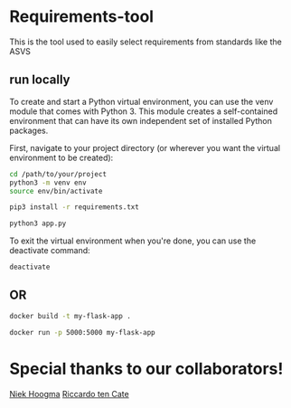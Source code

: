# Requirements-tool
This is the tool used to easily select requirements from standards like the ASVS 

## run locally


To create and start a Python virtual environment, you can use the venv module that comes with Python 3. This module creates a self-contained environment 
that can have its own independent set of installed Python packages.

First, navigate to your project directory (or wherever you want the virtual environment to be created):

```bash
cd /path/to/your/project
python3 -m venv env
source env/bin/activate
```

```bash
pip3 install -r requirements.txt
```

```bash
python3 app.py
```

To exit the virtual environment when you're done, you can use the deactivate command:


```bash
deactivate
```

## OR

```bash
docker build -t my-flask-app .
```

```bash
docker run -p 5000:5000 my-flask-app
```

# Special thanks to our collaborators!

[Niek Hoogma](https://www.linkedin.com/in/niekhoogma/)
[Riccardo ten Cate](https://www.linkedin.com/in/riccardo-ten-cate-a0b79780/)

